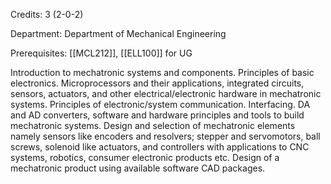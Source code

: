 Credits: 3 (2-0-2)

Department: Department of Mechanical Engineering

Prerequisites: [[MCL212]], [[ELL100]] for UG

Introduction to mechatronic systems and components. Principles of basic electronics. Microprocessors and their applications, integrated circuits, sensors, actuators, and other electrical/electronic hardware in mechatronic systems. Principles of electronic/system communication. Interfacing. DA and AD converters, software and hardware principles and tools to build mechatronic systems. Design and selection of mechatronic elements namely sensors like encoders and resolvers; stepper and servomotors, ball screws, solenoid like actuators, and controllers with applications to CNC systems, robotics, consumer electronic products etc. Design of a mechatronic product using available software CAD packages.